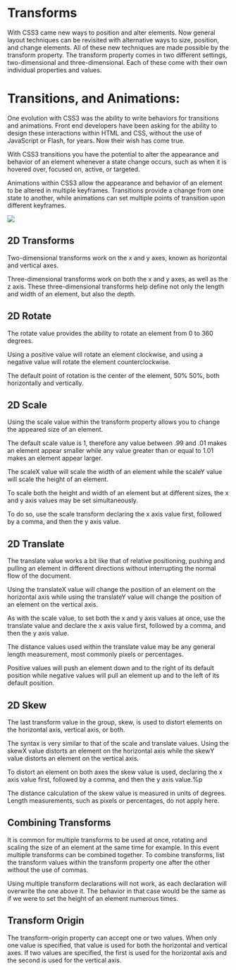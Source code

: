 # Transforms

With CSS3 came new ways to position and alter elements. Now general layout techniques can be revisited with alternative ways to size, position, and change elements. All of these new techniques are made possible by the transform property. The transform property comes in two different settings, two-dimensional and three-dimensional. Each of these come with their own individual properties and values.

# Transitions, and Animations:

One evolution with CSS3 was the ability to write behaviors for transitions and animations. Front end developers have been asking for the ability to design these interactions within HTML and CSS, without the use of JavaScript or Flash, for years. Now their wish has come true.

With CSS3 transitions you have the potential to alter the appearance and behavior of an element whenever a state change occurs, such as when it is hovered over, focused on, active, or targeted.

Animations within CSS3 allow the appearance and behavior of an element to be altered in multiple keyframes. Transitions provide a change from one state to another, while animations can set multiple points of transition upon different keyframes.

![](https://camo.githubusercontent.com/6abdad437a7b0f001e709cd2c7eb588a2e7c812829460e4f3c1efac851bb8ce0/68747470733a2f2f747365332e6d6d2e62696e672e6e65742f74683f69643d4f49502e386673354273594d39775545642d4574725765436a414861466a267069643d41706926503d3026773d32333026683d313734)


## 2D Transforms
Two-dimensional transforms work on the x and y axes, known as horizontal and vertical axes.

Three-dimensional transforms work on both the x and y axes, as well as the z axis. These three-dimensional transforms help define not only the length and width of an element, but also the depth.

## 2D Rotate

The rotate value provides the ability to rotate an element from 0 to 360 degrees.

Using a positive value will rotate an element clockwise, and using a negative value will rotate the element counterclockwise.

The default point of rotation is the center of the element, 50% 50%, both horizontally and vertically.

## 2D Scale

Using the scale value within the transform property allows you to change the appeared size of an element.

The default scale value is 1, therefore any value between .99 and .01 makes an element appear smaller while any value greater than or equal to 1.01 makes an element appear larger.

The scaleX value will scale the width of an element while the scaleY value will scale the height of an element.

To scale both the height and width of an element but at different sizes, the x and y axis values may be set simultaneously.

To do so, use the scale transform declaring the x axis value first, followed by a comma, and then the y axis value.

## 2D Translate

The translate value works a bit like that of relative positioning, pushing and pulling an element in different directions without interrupting the normal flow of the document.

Using the translateX value will change the position of an element on the horizontal axis while using the translateY value will change the position of an element on the vertical axis.

As with the scale value, to set both the x and y axis values at once, use the translate value and declare the x axis value first, followed by a comma, and then the y axis value.

The distance values used within the translate value may be any general length measurement, most commonly pixels or percentages.

Positive values will push an element down and to the right of its default position while negative values will pull an element up and to the left of its default position.

## 2D Skew

The last transform value in the group, skew, is used to distort elements on the horizontal axis, vertical axis, or both.

The syntax is very similar to that of the scale and translate values. Using the skewX value distorts an element on the horizontal axis while the skewY value distorts an element on the vertical axis.

To distort an element on both axes the skew value is used, declaring the x axis value first, followed by a comma, and then the y axis value.%p

The distance calculation of the skew value is measured in units of degrees. Length measurements, such as pixels or percentages, do not apply here.

## Combining Transforms

It is common for multiple transforms to be used at once, rotating and scaling the size of an element at the same time for example. In this event multiple transforms can be combined together. To combine transforms, list the transform values within the transform property one after the other without the use of commas.

Using multiple transform declarations will not work, as each declaration will overwrite the one above it. The behavior in that case would be the same as if we were to set the height of an element numerous times. 

## Transform Origin

The transform-origin property can accept one or two values. When only one value is specified, that value is used for both the horizontal and vertical axes. If two values are specified, the first is used for the horizontal axis and the second is used for the vertical axis. 